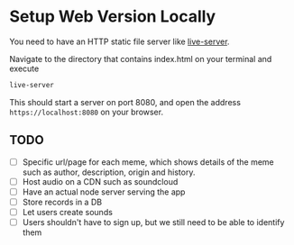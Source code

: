 # Setup Web Version Locally

You need to have an HTTP static file server like [live-server](https://www.npmjs.com/package/live-server). 

Navigate to the directory that contains index.html on your terminal and execute

```bash
live-server
```

This should start a server on port 8080, and open the address `https://localhost:8080` on your browser.

## TODO

- [ ] Specific url/page for each meme, which shows details of the meme such as author, description, origin and history.
- [ ] Host audio on a CDN such as soundcloud
- [ ] Have an actual node server serving the app
- [ ] Store records in a DB
- [ ] Let users create sounds
- [ ] Users shouldn't have to sign up, but we still need to be able to identify them
